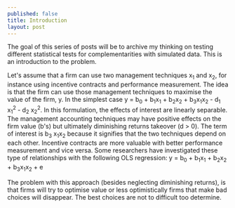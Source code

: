 ```yaml
---
published: false
title: Introduction
layout: post
---
```

The goal of this series of posts will be to archive my
thinking on testing different statistical tests for
complementarities with simulated data. This is an
introduction to the problem.

Let's assume that a firm can use two management techniques
x<sub>1</sub> and x<sub>2</sub>, for instance using
incentive contracts and performance measurement.  The idea
is that the firm can use those management techniques to
maximise the value of the firm, y. In the simplest case y =
b<sub>0</sub> +
b<sub>1</sub>x<sub>1</sub> + b<sub>2</sub>x<sub>2</sub> +
b<sub>3</sub>x<sub>1</sub>x<sub>2</sub> -  d<sub>1</sub>
x<sub>1</sub><sup>2</sup> - d<sub>2</sub> 
x<sub>2</sub><sup>2</sup>. In this formulation, the effects
of interest are linearly separable. The management
accounting techniques may have positive effects on the firm
value (b's) but ultimately diminishing returns takeover
(d > 0). The term of interest is b<sub>3</sub>
x<sub>1</sub>x<sub>2</sub> because it signifies that the two
techniques depend on each other. Incentive contracts are
more valuable with better performance measurement and vice
versa. Some researchers have investigated these type of
relationships with the following OLS regression: 
y = b<sub>0</sub> +
b<sub>1</sub>x<sub>1</sub> + b<sub>2</sub>x<sub>2</sub> +
b<sub>3</sub>x<sub>1</sub>x<sub>2</sub> + e

The problem with this approach (besides neglecting
diminishing returns), is that firms will try to optimise
value or less optimistically firms that make bad choices
will disappear. The best choices are not to difficult too
determine. 